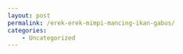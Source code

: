 ```yaml
---
layout: post
permalink: /erek-erek-mimpi-mancing-ikan-gabus/
categories:
    - Uncategorized
---
```


